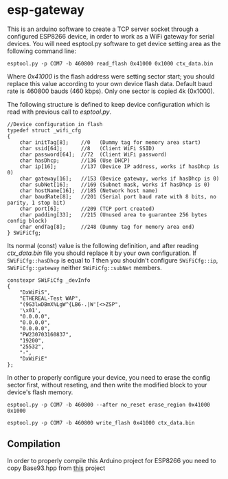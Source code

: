 # esp-gateway

This is an arduino software to create a TCP server socket through a configured ESP8266 device,
in order to work as a WiFi gateway for serial devices. You will need esptool.py software to
get device setting area as the following command line:

```esptool.py -p COM7 -b 460800 read_flash 0x41000 0x1000 ctx_data.bin```

Where *0x41000* is the flash address were setting sector start; you should replace this value
according to your own device flash data. Default baud rate is 460800 bauds (460 kbps). Only
one sector is copied 4k (0x1000).

The following structure is defined to keep device configuration which is read with previous
call to _esptool.py_.

```
//Device configuration in flash
typedef struct _wifi_cfg
{
    char initTag[8];    //0   (Dummy tag for memory area start)
    char ssid[64];      //8   (Client WiFi SSID)
    char password[64];  //72  (Client WiFi password)
    char hasDhcp;       //136 (Use DHCP)
    char ip[16];        //137 (Device IP address, works if hasDhcp is 0)
    char gateway[16];   //153 (Device gateway, works if hasDhcp is 0)
    char subNet[16];    //169 (Subnet mask, works if hasDhcp is 0)
    char hostName[16];  //185 (Network host name)
    char baudRate[8];   //201 (Serial port baud rate with 8 bits, no parity, 1 stop bit)
    char port[6];       //209 (TCP port created)
    char padding[33];   //215 (Unused area to guarantee 256 bytes config block)
    char endTag[8];     //248 (Dummy tag for memory area end)
} SWiFiCfg;
```

Its normal (const) value is the following definition, and after reading *ctx_data.bin*
file you should replace it by your own configuration. If ```SWiFiCfg::hasDhcp``` is equal
to _1_ then you shouldn't configure ```SWiFiCfg::ip```, ```SWiFiCfg::gateway```
neither ```SWiFiCfg::subNet``` members.

```
constexpr SWiFiCfg _devInfo
{
    "DxWiFiS",
    "ETHEREAL-Test WAP",
    "(9G3lwDBmX%LgW^{LB6-.|W'[<>ZSP",
    '\x01',
    "0.0.0.0",
    "0.0.0.0",
    "0.0.0.0",
    "PW230703160837",
    "19200",
    "25532",
    "-",
    "DxWiFiE"
};
```

In other to properly configure your device, you need to erase the config sector first,
without reseting, and then write the modified block to your device's flash memory.

```esptool.py -p COM7 -b 460800 --after no_reset erase_region 0x41000 0x1000```

```esptool.py -p COM7 -b 460800 write_flash 0x41000 ctx_data.bin```

## Compilation

In order to properly compile this Arduino project for ESP8266 you need to copy
Base93.hpp from <a href="https://github.com/delverdl/base93">this</a> project
